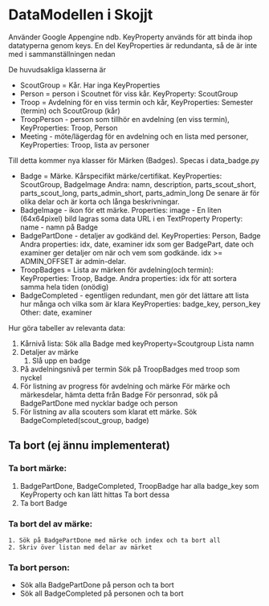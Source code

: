 # DataModellen i Skojjt

Använder Google Appengine ndb.
KeyProperty används för att binda ihop datatyperna genom keys.
En del KeyProperties är redundanta, så de är inte med i sammanställningen nedan

De huvudsakliga klasserna är

* ScoutGroup = Kår. Har inga KeyProperties
* Person = person i Scoutnet för viss kår. KeyProperty: ScoutGroup
* Troop = Avdelning för en viss termin och kår, KeyProperties: Semester (termin) och ScoutGroup (kår)
* TroopPerson - person som tillhör en avdelning (en viss termin), KeyProperties: Troop, Person
* Meeting - möte/lägerdag för en avdelning och en lista med personer, KeyProperties: Troop, lista av personer

Till detta kommer nya klasser för Märken (Badges).
Specas i data_badge.py

* Badge = Märke. Kårspecifikt märke/certifikat.
  KeyProperties: ScoutGroup, BadgeImage
  Andra: namn, description, parts_scout_short, parts_scout_long, parts_admin_short, parts_admin_long
  De senare är för olika delar och är korta och långa beskrivningar.
* BadgeImage - ikon för ett märke.
  Properties: image - En liten (64x64pixel) bild lagras soma data URL i en TextProperty
  Property: name - namn på Badge
* BadgePartDone - detaljer av godkänd del.
  KeyProperties: Person, Badge
  Andra properties: idx, date, examiner
  idx som ger BadgePart, date och examiner ger
  detaljer om när och vem som godkände. idx >= ADMIN_OFFSET är admin-delar.
* TroopBadges = Lista av märken för avdelning(och termin):
  KeyProperties: Troop, Badge.
  Andra properties: idx för att sortera samma hela tiden (onödig)
* BadgeCompleted - egentligen redundant, men gör det lättare
  att lista hur många och vilka som är klara
  KeyProperties: badge_key, person_key
  Other: date, examiner


Hur göra tabeller av relevanta data:

1. Kårnivå lista:
    Sök alla Badge med keyProperty=Scoutgroup
    Lista namn
2. Detaljer av märke
   1. Slå upp en badge
3. På avdelningsnivå per termin
    Sök på TroopBadges med troop som nyckel
4. För listning av progress för avdelning och märke
   För märke och märkesdelar, hämta detta från Badge
   För personrad, sök på BadgePartDone med nycklar badge och person
5. För listning av alla scouters som klarat ett märke.
   Sök BadgeCompleted(scout_group, badge)

## Ta bort (ej ännu implementerat)

### Ta bort märke:

   1. BadgePartDone, BadgeCompleted, TroopBadge
      har alla badge_key som KeyProperty och kan lätt hittas
      Ta bort dessa
   2. Ta bort Badge

### Ta bort del av märke:

    1. Sök på BadgePartDone med märke och index och ta bort all
    2. Skriv över listan med delar av märket

### Ta bort person:
   * Sök alla BadgePartDone på person och ta bort
   * Sök all BadgeCompleted på personen och ta bort